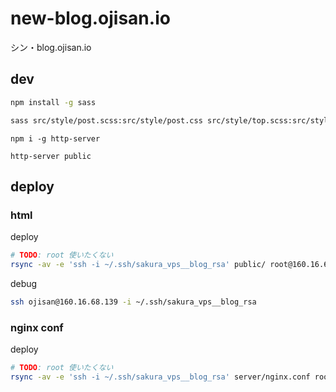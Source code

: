 # new-blog.ojisan.io

シン・blog.ojisan.io

## dev

```sh
npm install -g sass

sass src/style/post.scss:src/style/post.css src/style/top.scss:src/style/top.css
```

```
npm i -g http-server

http-server public
```

## deploy

### html

deploy

```sh
# TODO: root 使いたくない
rsync -av -e 'ssh -i ~/.ssh/sakura_vps__blog_rsa' public/ root@160.16.68.139:/var/www/html
```

debug

```sh
ssh ojisan@160.16.68.139 -i ~/.ssh/sakura_vps__blog_rsa
```

### nginx conf

deploy

```sh
# TODO: root 使いたくない
rsync -av -e 'ssh -i ~/.ssh/sakura_vps__blog_rsa' server/nginx.conf root@160.16.68.139:/etc/nginx/conf.d/
```
